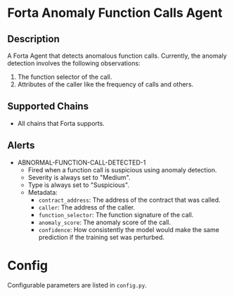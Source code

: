 # Forta Anomaly Function Calls Agent

## Description

A Forta Agent that detects anomalous function calls. Currently, the anomaly detection involves the following observations:

1. The function selector of the call.
2. Attributes of the caller like the frequency of calls and others.

## Supported Chains

- All chains that Forta supports.

## Alerts

- ABNORMAL-FUNCTION-CALL-DETECTED-1
  - Fired when a function call is suspicious using anomaly detection.
  - Severity is always set to "Medium".
  - Type is always set to "Suspicious".
  - Metadata:
    - `contract_address`: The address of the contract that was called.
    - `caller`: The address of the caller.
    - `function_selector`: The function signature of the call.
    - `anomaly_score`: The anomaly score of the call.
    - `confidence`: How consistently the model would make the same prediction if the training set was perturbed.

# Config

Configurable parameters are listed in `config.py`.
